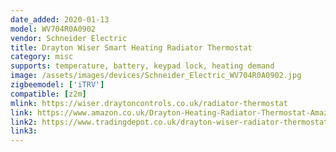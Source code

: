 ```yaml
---
date_added: 2020-01-13
model: WV704R0A0902
vendor: Schneider Electric
title: Drayton Wiser Smart Heating Radiator Thermostat
category: misc
supports: temperature, battery, keypad lock, heating demand
image: /assets/images/devices/Schneider_Electric_WV704R0A0902.jpg
zigbeemodel: ['iTRV']
compatible: [z2m]
mlink: https://wiser.draytoncontrols.co.uk/radiator-thermostat
link: https://www.amazon.co.uk/Drayton-Heating-Radiator-Thermostat-Amazon/dp/B075GNG6QF
link2: https://www.tradingdepot.co.uk/drayton-wiser-radiator-thermostat-wv704r0a0902
link3: 
---
```

